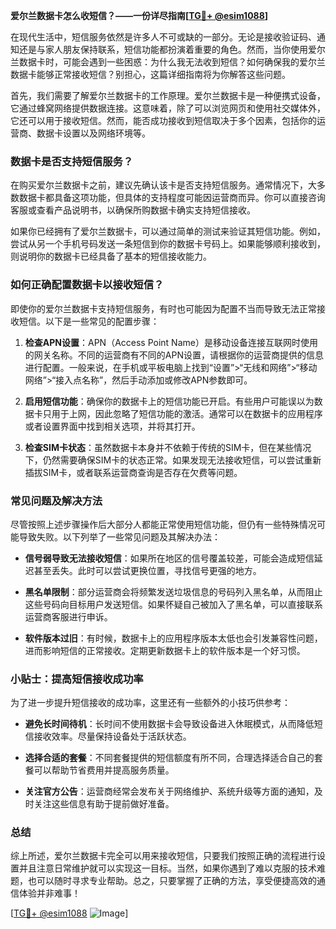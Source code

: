 **爱尔兰数据卡怎么收短信？——一份详尽指南[[TG💪+ @esim1088](https://t.me/s/esim1088)]**

在现代生活中，短信服务依然是许多人不可或缺的一部分。无论是接收验证码、通知还是与家人朋友保持联系，短信功能都扮演着重要的角色。然而，当你使用爱尔兰数据卡时，可能会遇到一些困惑：为什么我无法收到短信？如何确保我的爱尔兰数据卡能够正常接收短信？别担心，这篇详细指南将为你解答这些问题。

首先，我们需要了解爱尔兰数据卡的工作原理。爱尔兰数据卡是一种便携式设备，它通过蜂窝网络提供数据连接。这意味着，除了可以浏览网页和使用社交媒体外，它还可以用于接收短信。然而，能否成功接收到短信取决于多个因素，包括你的运营商、数据卡设置以及网络环境等。

### 数据卡是否支持短信服务？

在购买爱尔兰数据卡之前，建议先确认该卡是否支持短信服务。通常情况下，大多数数据卡都具备这项功能，但具体的支持程度可能因运营商而异。你可以直接咨询客服或查看产品说明书，以确保所购数据卡确实支持短信接收。

如果你已经拥有了爱尔兰数据卡，可以通过简单的测试来验证其短信功能。例如，尝试从另一个手机号码发送一条短信到你的数据卡号码上。如果能够顺利接收到，则说明你的数据卡已经具备了基本的短信接收能力。

### 如何正确配置数据卡以接收短信？

即使你的爱尔兰数据卡支持短信服务，有时也可能因为配置不当而导致无法正常接收短信。以下是一些常见的配置步骤：

1. **检查APN设置**：APN（Access Point Name）是移动设备连接互联网时使用的网关名称。不同的运营商有不同的APN设置，请根据你的运营商提供的信息进行配置。一般来说，在手机或平板电脑上找到“设置”>“无线和网络”>“移动网络”>“接入点名称”，然后手动添加或修改APN参数即可。
   
2. **启用短信功能**：确保你的数据卡上的短信功能已开启。有些用户可能误以为数据卡只用于上网，因此忽略了短信功能的激活。通常可以在数据卡的应用程序或者设置界面中找到相关选项，并将其打开。

3. **检查SIM卡状态**：虽然数据卡本身并不依赖于传统的SIM卡，但在某些情况下，仍然需要确保SIM卡的状态正常。如果发现无法接收短信，可以尝试重新插拔SIM卡，或者联系运营商查询是否存在欠费等问题。

### 常见问题及解决方法

尽管按照上述步骤操作后大部分人都能正常使用短信功能，但仍有一些特殊情况可能导致失败。以下列举了一些常见问题及其解决办法：

- **信号弱导致无法接收短信**：如果所在地区的信号覆盖较差，可能会造成短信延迟甚至丢失。此时可以尝试更换位置，寻找信号更强的地方。
  
- **黑名单限制**：部分运营商会将频繁发送垃圾信息的号码列入黑名单，从而阻止这些号码向目标用户发送短信。如果怀疑自己被加入了黑名单，可以直接联系运营商客服进行申诉。

- **软件版本过旧**：有时候，数据卡上的应用程序版本太低也会引发兼容性问题，进而影响短信的正常接收。定期更新数据卡上的软件版本是一个好习惯。

### 小贴士：提高短信接收成功率

为了进一步提升短信接收的成功率，这里还有一些额外的小技巧供参考：

- **避免长时间待机**：长时间不使用数据卡会导致设备进入休眠模式，从而降低短信接收效率。尽量保持设备处于活跃状态。
  
- **选择合适的套餐**：不同套餐提供的短信额度有所不同，合理选择适合自己的套餐可以帮助节省费用并提高服务质量。

- **关注官方公告**：运营商经常会发布关于网络维护、系统升级等方面的通知，及时关注这些信息有助于提前做好准备。

### 总结

综上所述，爱尔兰数据卡完全可以用来接收短信，只要我们按照正确的流程进行设置并且注意日常维护就可以实现这一目标。当然，如果你遇到了难以克服的技术难题，也可以随时寻求专业帮助。总之，只要掌握了正确的方法，享受便捷高效的通信体验并非难事！

[[TG💪+ @esim1088](https://t.me/s/esim1088) ![Image](https://i.postimg.cc/4NQfJmqS/Snipaste-2025-05-13-00-14-12.png)]